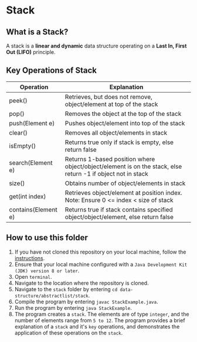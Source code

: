# Stack

## What is a Stack?
A stack is a **linear and dynamic** data structure operating on a **Last In, First Out (LIFO)** principle.

## Key Operations of Stack
Operation                | Explanation
-------------------------| --------------------------------------------------------------------------------------------------------------
peek()                   | Retrieves, but does not remove, object/element at top of the stack
pop()                    | Removes the object at the top of the stack
push(Element e)          | Pushes object/element into top of the stack
clear()                  | Removes all object/elements in stack
isEmpty()                | Returns true only if stack is empty, else return false
search(Element e)        | Returns 1-based position where object/object/element is on the stack, else return -1 if object not in stack
size()                   | Obtains number of object/elements in stack
get(int index)           | Retrieves object/element at position index. Note: Ensure 0 <= index < size of stack
contains(Element e)      | Returns true if stack contains specified object/object/element, else return false

## How to use this folder
1. If you have not cloned this repository on your local machine, follow the [instructions](https://github.com/shumarb/notes-and-code#how-to-use-this-repository).
2. Ensure that your local machine configured with a `Java Development Kit (JDK) version 8 or later`.
3. Open `terminal`.
4. Navigate to the location where the repository is cloned.
5. Navigate to the `stack` folder by entering `cd data-structure/abstractlist/stack`.
6. Compile the program by entering `javac StackExample.java`.
7. Run the program by entering `java StackExample`.
8. The program creates a `stack`. The elements are of type `integer`, and the number of elements range from `5 to 12`. The program provides a brief explanation of a `stack` and it's `key` operations, and demonstrates the application of these operations on the `stack`.
